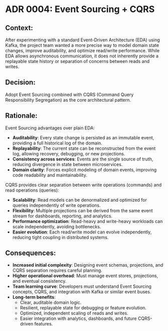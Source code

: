 # ADR 0004: Event Sourcing + CQRS

## Context:
After experimenting with a standard Event-Driven Architecture (EDA) using Kafka, the project team wanted a more precise way to model domain state changes, improve auditability, and optimize read/write performance. While EDA allows asynchronous communication, it does not inherently provide a replayable state history or separation of concerns between reads and writes.

## Decision:
Adopt Event Sourcing combined with CQRS (Command Query Responsibility Segregation) as the core architectural pattern.

## Rationale:
Event Sourcing advantages over plain EDA:
- **Auditability**: Every state change is persisted as an immutable event, providing a full historical log of the domain.
- **Replayability**: The current state can be reconstructed from the event log, allowing recovery, debugging, or new projections.
- **Consistency across services**: Events are the single source of truth, reducing divergence in state between microservices.
- **Domain clarity**: Forces explicit modeling of domain events, improving code readability and maintainability.

CQRS provides clear separation between write operations (commands) and read operations (queries):
- **Scalability**: Read models can be denormalized and optimized for queries independently of write operations.
- **Flexibility**: Multiple projections can be derived from the same event stream for dashboards, reporting, and analytics.
- **Performance optimization**: Read-heavy and write-heavy workloads can scale independently, avoiding bottlenecks.
- **Easier evolution**: Each read/write model can evolve independently, reducing tight coupling in distributed systems.


## Consequences:
- **Increased initial complexity**: Designing event schemas, projections, and CQRS separation requires careful planning.
- **Higher operational overhead**: Must manage event stores, projections, and eventual consistency.
- **Team learning curve**: Developers must understand Event Sourcing concepts, CQRS, and integration with Kafka or similar event buses.
- **Long-term benefits**:
  - Clear, auditable domain logic.
  - Resilient, replayable state for debugging or feature evolution.
  - Optimized, independent scaling of reads and writes.
  - Easier integration with analytics, dashboards, and future CQRS-driven features.